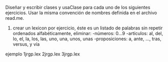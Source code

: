 Diseñar y escribir clases y usaClase para cada uno de los siguientes ejercicios.
Usar la misma convención de nombres definida en el archivo read.me.

1. crear un lexicon por ejercicio, 
éste es un listado de palabras sin repetir ordenados alfabéticamente,
eliminar:
-números: 0...9
-artículos: al, del, lo, el, la, los, las, uno, una, unos, unas
-proposiciones: a, ante, ..., tras, versus, y vía

ejemplo
1jrgp.lex
2jrgp.lex
3jrgp.lex


